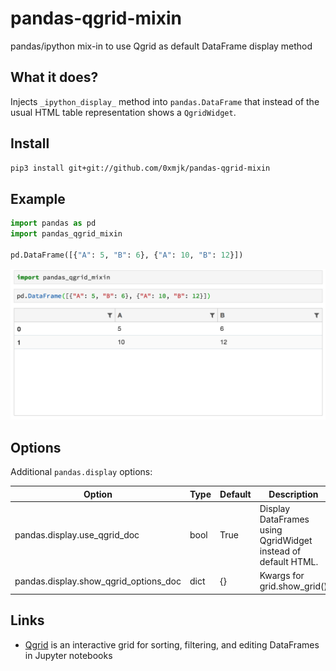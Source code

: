 
# pandas-qgrid-mixin

pandas/ipython mix-in to use Qgrid as default DataFrame display method

## What it does?

Injects `_ipython_display_` method into `pandas.DataFrame` that instead of the usual HTML table representation shows a `QgridWidget`.

## Install

```sh
pip3 install git+git://github.com/0xmjk/pandas-qgrid-mixin
```

## Example

```python
import pandas as pd
import pandas_qgrid_mixin

pd.DataFrame([{"A": 5, "B": 6}, {"A": 10, "B": 12}])
```

![png](screenshot.png)

## Options

Additional `pandas.display` options:

| Option | Type | Default | Description |
| --- | --- | --- | --- |
| pandas.display.use_qgrid_doc | bool | True | Display DataFrames using QgridWidget instead of default HTML. |
| pandas.display.show_qgrid_options_doc | dict | {}| Kwargs for  grid.show_grid() |

## Links

* [Qgrid](https://github.com/quantopian/qgrid) is an interactive grid for sorting, filtering, and editing DataFrames in Jupyter notebooks
